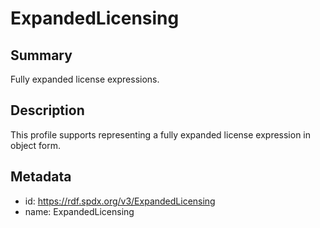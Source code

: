 <!-- Automatically generated by spec-parser v2.0.0 on 2023-12-27T15:02:03.969017+00:00 -->
<!-- SPDX-License-Identifier: Community-Spec-1.0 -->

# ExpandedLicensing

## Summary

Fully expanded license expressions.


## Description

This profile supports representing a fully expanded license expression in object form.


## Metadata

- id: https://rdf.spdx.org/v3/ExpandedLicensing
- name: ExpandedLicensing


